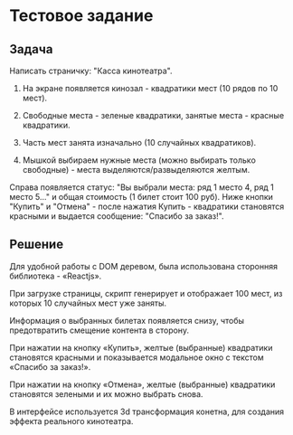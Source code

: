 # Тестовое задание

## Задача

Написать страничку: "Касса кинотеатра".

1. На экране появляется кинозал - квадратики мест (10 рядов по 10 мест).

2. Свободные места - зеленые квадратики, занятые места - красные квадратики.

3. Часть мест занята изначально (10 случайных квадратиков). 

4. Мышкой выбираем нужные места (можно выбирать только свободные) - места выделяются/развыделяются желтым.

Справа появляется статус: "Вы выбрали места: ряд 1 место 4, ряд 1 место 5..." и общая стоимость (1 билет стоит 100 руб). Ниже кнопки "Купить" и "Отмена" - после нажатия Купить - квадратики становятся красными и выдается сообщение: "Спасибо за заказ!".

## Решение

Для удобной работы с DOM деревом, была использована сторонняя библиотека - «Reactjs».

При загрузке страницы, скрипт генерирует и отображает 100 мест, из которых 10 случайных мест уже заняты.

Информация о выбранных билетах появляется снизу, чтобы предотвратить смещение контента в сторону.

При нажатии на кнопку «Купить», желтые (выбранные) квадратики становятся красными и показывается модальное окно с текстом «Спасибо за заказ!».

При нажатии на кнопку «Отмена», желтые (выбранные) квадратики становятся зелеными и их можно выбрать снова.

В интерфейсе используется 3d трансформация конетна, для создания эффекта реального кинотеатра.
